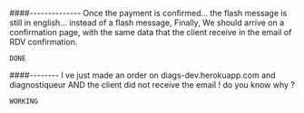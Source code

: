 ####--------------
Once the payment is confirmed… the flash message is still in english…
instead of a flash message, 
Finally, We should arrive on a confirmation page, with the same data that the client receive in the email of RDV confirmation.

    DONE

####--------
I ve just made an order on diags-dev.herokuapp.com and diagnostiqueur AND the client did not receive the email ! do you know why ?

    WORKING